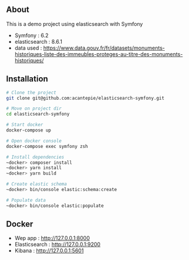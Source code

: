## About
This is a demo project using elasticsearch with Symfony

- Symfony : 6.2
- elasticsearch : 8.6.1
- data used : https://www.data.gouv.fr/fr/datasets/monuments-historiques-liste-des-immeubles-proteges-au-titre-des-monuments-historiques/

## Installation

```bash
# Clone the project
git clone git@github.com:acantepie/elasticsearch-symfony.git

# Move on project dir
cd elasticsearch-symfony

# Start docker
docker-compose up

# Open docker console
docker-compose exec symfony zsh

# Install dependencies
~docker> composer install
~docker> yarn install
~docker> yarn build

# Create elastic schema
~docker> bin/console elastic:schema:create

# Populate data
~docker> bin/console elastic:populate
```

## Docker

- Wep app : http://127.0.0.1:8000 
- Elasticsearch : http://127.0.0.1:9200
- Kibana : http://127.0.0.1:5601